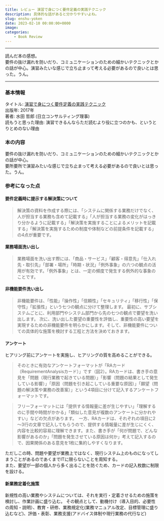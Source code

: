 ```yaml
---
title: レビュー 演習で身につく要件定義の実践テクニック
description: 具体的な話があると分かりやすいよね。
slug: enshu-yoken
date: 2023-02-10 00:00:00+0000
image: 
categories:
    - Book Review
---
```


***
読んだ本の感想。  
要件の抜け漏れを防いだり、コミュニケーションのための細かいテクニックとかの話が中心。演習みたいな感じで立ち止まって考える必要があるので良いとは思った。うん。

***
  
### 基本情報
タイトル: [演習で身につく要件定義の実践テクニック](https://www.amazon.co.jp/%E6%BC%94%E7%BF%92%E3%81%A7%E8%BA%AB%E3%81%AB%E3%81%A4%E3%81%8F%E8%A6%81%E4%BB%B6%E5%AE%9A%E7%BE%A9%E3%81%AE%E5%AE%9F%E8%B7%B5%E3%83%86%E3%82%AF%E3%83%8B%E3%83%83%E3%82%AF-%E6%B0%B4%E7%94%B0-%E5%93%B2%E9%83%8E/dp/482225884X )  
出版年: 2017年  
著者: 水田 哲郎 (日立コンサルティング理事)  
読もうと思った理由: 演習できるんならただ読むより役に立つのかも、というとりとめのない理由  

### 本の内容
要件の抜け漏れを防いだり、コミュニケーションのための細かいテクニックとかの話が中心。  
要所要所で演習みたいな感じで立ち止まって考える必要があるので良いとは思った。うん。


### 参考になった点
#### 要件定義時に提示する解決策について  

>解決策の資料を作成する際には、「システムに関係する業務だけでなく、人が担当する業務も含めて記載する」「人が担当する業務の変化がはっきり分かるように記載する」「解決策を実施することによるメリットを記載する」「解決策を実施するための制度や体制などの前提条件を記載する」の4点が重要です。  

#### 業務場面洗い出し  
>業務場面を洗い出す際には、「商品・サービス」「顧客・得意先」「仕入れ先・取引先」「部署・場所」「時期・状況」「例外事象」の六つの観点の活用が有効です。「例外事象」とは、一定の頻度で発生する例外的な事象のことです。   
   
#### 非機能要件洗い出し  
>非機能要件は、「性能」「操作性」「信頼性」「セキュリティ」「移行性」「保守性」「拡張性」という七つの観点に分けて整理します。  最初に、サブシステムごとに、利用部門やシステム部門から先の七つの観点で要望を洗い出します。  次に、洗い出した要望の重要性を評価し、重要性の高い要望を実現するための非機能要件を明らかにします。そして、非機能要件についての具体的な施策を検討する工程と方法を決めておきます。  

#### アンケート  
ヒアリング前にアンケートを実施し、ヒアリングの質を高めることができる。  
>そのときに有効なアンケートフォーマットが「RAカード（RequirementAnalysisカード）」です（図2）。RAカードは、書き手の意見を「問題（現行業務で起きている問題）」「影響（問題の結果として発生している影響）」「原因（問題を引き起こしている重要な原因）」「願望（問題の解決策や業務の改善案）」という4項目に分けて記入するアンケートフォーマットです。

>フリーフォーマットには「提供する情報量に差が生じやすい」「理解するのに手間や時間がかかる」「類似した意見が複数のアンケートに分かれやすい」などの欠点があります。　一方、RAカードは、それぞれの項目に2～3行の文章で記入してもらうので、提供する情報量に差が生じにくく、内容を比較的容易に理解できます。また、書き手が「何が問題で、どんな影響があるのか」「問題を発生させている原因は何か」考えて記入するので、因果関係のある意見を1枚に集約しやすくなります。

ただしこの時、問題や要望が業務上ではなく、現行システム上のものになってしまうことがあるのであくまでITに限らないことを周知する。  
また、要望が一部の個人から多く出ることを防ぐため、カードの記入枚数に制限を設ける。

#### 新業務定着化施策  
新規性の高い業務やシステムについては、それを実行・定着させるための施策を検討し、作業計画に盛り込む。  その観点として、動機付け（導入目的、必要性の周知・説明）、教育・研修、業務規定化(業務マニュアル改定、目標管理に盛り込むなど)、評価・表彰、業務支援(アドバイス体制や現行業務の代行など)

